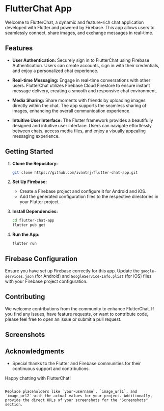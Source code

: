 
# FlutterChat App

Welcome to FlutterChat, a dynamic and feature-rich chat application developed with Flutter and powered by Firebase. This app allows users to seamlessly connect, share images, and exchange messages in real-time.

## Features

- **User Authentication:** Securely sign in to FlutterChat using Firebase Authentication. Users can create accounts, sign in with their credentials, and enjoy a personalized chat experience.

- **Real-time Messaging:** Engage in real-time conversations with other users. FlutterChat utilizes Firebase Cloud Firestore to ensure instant message delivery, creating a smooth and responsive chat environment.

- **Media Sharing:** Share moments with friends by uploading images directly within the chat. The app supports the seamless sharing of images, enhancing the overall communication experience.

- **Intuitive User Interface:** The Flutter framework provides a beautifully designed and intuitive user interface. Users can navigate effortlessly between chats, access media files, and enjoy a visually appealing messaging experience.

## Getting Started

1. **Clone the Repository:**
   ```bash
   git clone https://github.com/ivantrj/flutter-chat-app.git
   ```

2. **Set Up Firebase:**
   - Create a Firebase project and configure it for Android and iOS.
   - Add the generated configuration files to the respective directories in your Flutter project.

3. **Install Dependencies:**
   ```bash
   cd flutter-chat-app
   flutter pub get
   ```

4. **Run the App:**
   ```bash
   flutter run
   ```

## Firebase Configuration

Ensure you have set up Firebase correctly for this app. Update the `google-services.json` (for Android) and `GoogleService-Info.plist` (for iOS) files with your Firebase project configuration.

## Contributing

We welcome contributions from the community to enhance FlutterChat. If you find any issues, have feature requests, or want to contribute code, please feel free to open an issue or submit a pull request.

## Screenshots



## Acknowledgments

- Special thanks to the Flutter and Firebase communities for their continuous support and contributions.

Happy chatting with FlutterChat!
```

Replace placeholders like `your-username`, `image_url1`, and `image_url2` with the actual values for your project. Additionally, provide the direct URLs of your screenshots for the "Screenshots" section.
